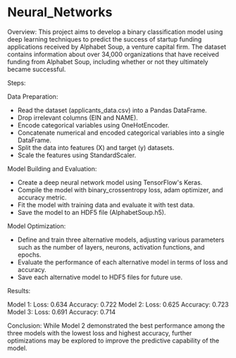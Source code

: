 # Neural_Networks

Overview:
This project aims to develop a binary classification model using deep learning techniques to predict the success of startup funding applications received by Alphabet Soup, a venture capital firm. The dataset contains information about over 34,000 organizations that have received funding from Alphabet Soup, including whether or not they ultimately became successful.

Steps:

Data Preparation:
- Read the dataset (applicants_data.csv) into a Pandas DataFrame.
- Drop irrelevant columns (EIN and NAME).
- Encode categorical variables using OneHotEncoder.
- Concatenate numerical and encoded categorical variables into a single DataFrame.
- Split the data into features (X) and target (y) datasets.
- Scale the features using StandardScaler.

Model Building and Evaluation:
- Create a deep neural network model using TensorFlow's Keras.
- Compile the model with binary_crossentropy loss, adam optimizer, and accuracy metric.
- Fit the model with training data and evaluate it with test data.
- Save the model to an HDF5 file (AlphabetSoup.h5).

Model Optimization:
- Define and train three alternative models, adjusting various parameters such as the number of layers, neurons, activation functions, and epochs.
- Evaluate the performance of each alternative model in terms of loss and accuracy.
- Save each alternative model to HDF5 files for future use.

Results:

Model 1:
Loss: 0.634
Accuracy: 0.722
Model 2:
Loss: 0.625
Accuracy: 0.723
Model 3:
Loss: 0.691
Accuracy: 0.714

Conclusion:
While Model 2 demonstrated the best performance among the three models with the lowest loss and highest accuracy, further optimizations may be explored to improve the predictive capability of the model. 